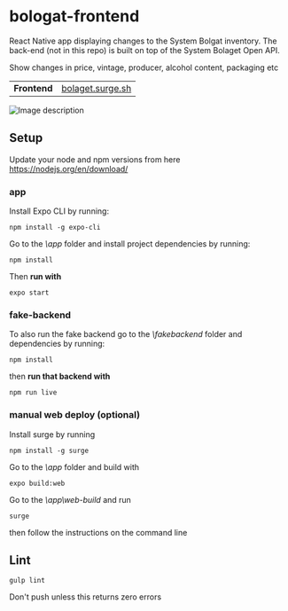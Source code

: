 # bologat-frontend

React Native app displaying changes to the System Bolgat inventory. The back-end (not in this repo) is built on top of the System Bolaget Open API.

Show changes in price, vintage, producer, alcohol content, packaging etc

|||
|-------------|-------------------|
| **Frontend**  |<a href="http://bolaget.surge.sh" target="_blank">bolaget.surge.sh</a>|

![Image description](https://i.imgur.com/qK7VcTh.jpg)

## Setup ##

Update your node and npm versions from here https://nodejs.org/en/download/

### app ###

Install Expo CLI by running:
    
    npm install -g expo-cli

Go to the *\app* folder and install project dependencies by running:

    npm install

Then **run with**

    expo start
    
### fake-backend ###
    
To also run the fake backend go to the *\fakebackend* folder and dependencies by running:

    npm install
    
then **run that backend with**

    npm run live
    
### manual web deploy (optional) ###

Install surge by running
    
    npm install -g surge
    
Go to the *\app* folder and build with

    expo build:web
    
Go to the *\app\web-build* and run

    surge
    
then follow the instructions on the command line

## Lint ##

    gulp lint
    
Don't push unless this returns zero errors
